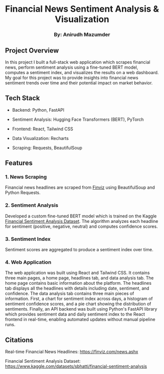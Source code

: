 <h1 align="center">
<b>Financial News Sentiment Analysis & Visualization</b>
</h1>
<h3 align="center">
<b>By: Anirudh Mazumder</b>
</h3>

## Project Overview
In this project I built a full-stack web application which scrapes financial news, perform sentiment analysis using a fine-tuned BERT model, computes a sentiment index, and visualizes the results on a web dashboard. My goal for this project was to provide insights into financial news sentiment trends over time and their potential impact on market behavior.

## Tech Stack

- Backend: Python, FastAPI

- Sentiment Analysis: Hugging Face Transformers (BERT), PyTorch

- Frontend: React, Tailwind CSS

- Data Visualization: Recharts

- Scraping: Requests, BeautifulSoup

## Features
### 1. News Scraping

Financial news headlines are scraped from [Finviz](https://finviz.com/news.ashx) using BeautifulSoup and Python Requests.

### 2. Sentiment Analysis

Developed a custom fine-tuned BERT model which is trained on the Kaggle [Financial Sentiment Analysis Dataset](https://www.kaggle.com/datasets/sbhatti/financial-sentiment-analysis). The algorithm analyzes each headline for sentiment (positive, negative, neutral) and computes confidence scores.

### 3. Sentiment Index

Sentiment scores are aggregated to produce a sentiment index over time.

### 4. Web Application

The web application was built using React and Tailwind CSS. It contains three main pages, a home page, headlines tab, and data analysis tab. The home page contains basic information about the platform. The headlines tab displays all the headlines with details including date, sentiment, and confidence. The data analysis tab contains three main pieces of information. First, a chart for sentiment index across days, a histogram of sentiment confidence scores, and a pie chart showing the distribution of sentiments. Finally, an API backend was built using Python's FastAPI library which provides sentiment data and daily sentiment index to the React frontend in real-time, enabling automated updates without manual pipeline runs.

## Citations

Real-time Financial News Headlines: https://finviz.com/news.ashx

Financial Sentiment Analysis Dataset: https://www.kaggle.com/datasets/sbhatti/financial-sentiment-analysis